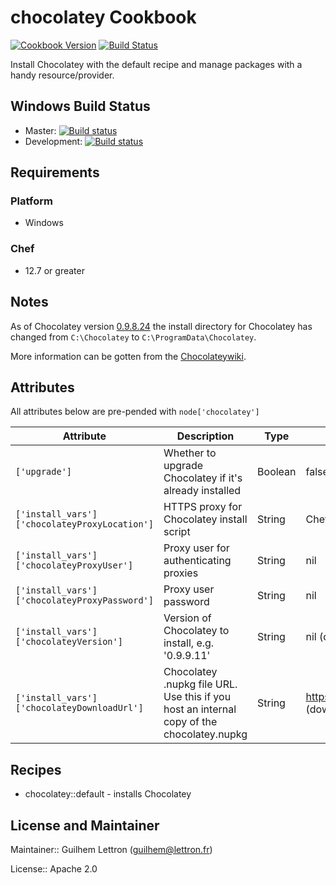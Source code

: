 # chocolatey Cookbook

[![Cookbook Version](https://img.shields.io/cookbook/v/chocolatey.svg)](https://supermarket.getchef.com/cookbooks/chocolatey) [![Build Status](http://img.shields.io/travis/chocolatey/chocolatey-cookbook/master.svg)](https://travis-ci.org/chocolatey/chocolatey-cookbook)

Install Chocolatey with the default recipe and manage packages with a handy resource/provider.

## Windows Build Status

- Master: [![Build status](https://ci.appveyor.com/api/projects/status/ujeaayy9tt1myt66?svg=true)](https://ci.appveyor.com/project/HauptJ/chocolatey-cookbook)
- Development: [![Build status](https://ci.appveyor.com/api/projects/status/ujeaayy9tt1myt66/branch/pipeline?svg=true)](https://ci.appveyor.com/project/HauptJ/chocolatey-cookbook/branch/pipeline)

## Requirements

### Platform

- Windows

### Chef

- 12.7 or greater

## Notes

As of Chocolatey version [0.9.8.24](https://github.com/chocolatey/chocolatey/blob/master/CHANGELOG.md#09824-july-3-2014) the install directory for Chocolatey has changed from `C:\Chocolatey` to `C:\ProgramData\Chocolatey`.

More information can be gotten from the [Chocolateywiki](https://github.com/chocolatey/chocolatey/wiki/DefaultChocolateyInstallReasoning).

## Attributes

All attributes below are pre-pended with `node['chocolatey']`

Attribute                                     | Description                                                                               | Type    | Default
--------------------------------------------- | ----------------------------------------------------------------------------------------- | ------- | ---------------------------------------------------------------------------------
`['upgrade']`                                 | Whether to upgrade Chocolatey if it's already installed                                   | Boolean | false
`['install_vars']['chocolateyProxyLocation']` | HTTPS proxy for Chocolatey install script                                                 | String  | Chef::Config['https_proxy'] or ENV['https_proxy']
`['install_vars']['chocolateyProxyUser']`     | Proxy user for authenticating proxies                                                     | String  | nil
`['install_vars']['chocolateyProxyPassword']` | Proxy user password                                                                       | String  | nil
`['install_vars']['chocolateyVersion']`       | Version of Chocolatey to install, e.g. '0.9.9.11'                                         | String  | nil (download latest version)
`['install_vars']['chocolateyDownloadUrl']`   | Chocolatey .nupkg file URL. Use this if you host an internal copy of the chocolatey.nupkg | String  | <https://chocolatey.org/api/v2/package/chocolatey> (download from chocolatey.org)

## Recipes

- chocolatey::default - installs Chocolatey

## License and Maintainer

Maintainer:: Guilhem Lettron ([guilhem@lettron.fr](mailto:guilhem@lettron.fr))

License:: Apache 2.0
